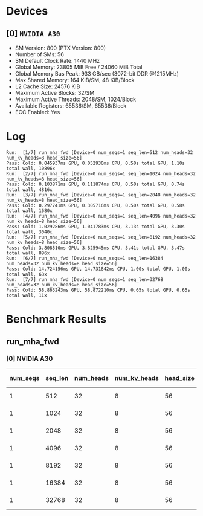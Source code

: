# Devices

## [0] `NVIDIA A30`
* SM Version: 800 (PTX Version: 800)
* Number of SMs: 56
* SM Default Clock Rate: 1440 MHz
* Global Memory: 23805 MiB Free / 24060 MiB Total
* Global Memory Bus Peak: 933 GB/sec (3072-bit DDR @1215MHz)
* Max Shared Memory: 164 KiB/SM, 48 KiB/Block
* L2 Cache Size: 24576 KiB
* Maximum Active Blocks: 32/SM
* Maximum Active Threads: 2048/SM, 1024/Block
* Available Registers: 65536/SM, 65536/Block
* ECC Enabled: Yes

# Log

```
Run:  [1/7] run_mha_fwd [Device=0 num_seqs=1 seq_len=512 num_heads=32 num_kv_heads=8 head_size=56]
Pass: Cold: 0.045937ms GPU, 0.052930ms CPU, 0.50s total GPU, 1.10s total wall, 10896x 
Run:  [2/7] run_mha_fwd [Device=0 num_seqs=1 seq_len=1024 num_heads=32 num_kv_heads=8 head_size=56]
Pass: Cold: 0.103871ms GPU, 0.111874ms CPU, 0.50s total GPU, 0.74s total wall, 4816x 
Run:  [3/7] run_mha_fwd [Device=0 num_seqs=1 seq_len=2048 num_heads=32 num_kv_heads=8 head_size=56]
Pass: Cold: 0.297741ms GPU, 0.305716ms CPU, 0.50s total GPU, 0.58s total wall, 1680x 
Run:  [4/7] run_mha_fwd [Device=0 num_seqs=1 seq_len=4096 num_heads=32 num_kv_heads=8 head_size=56]
Pass: Cold: 1.029286ms GPU, 1.041783ms CPU, 3.13s total GPU, 3.30s total wall, 3040x 
Run:  [5/7] run_mha_fwd [Device=0 num_seqs=1 seq_len=8192 num_heads=32 num_kv_heads=8 head_size=56]
Pass: Cold: 3.808510ms GPU, 3.825945ms CPU, 3.41s total GPU, 3.47s total wall, 896x 
Run:  [6/7] run_mha_fwd [Device=0 num_seqs=1 seq_len=16384 num_heads=32 num_kv_heads=8 head_size=56]
Pass: Cold: 14.724156ms GPU, 14.731842ms CPU, 1.00s total GPU, 1.00s total wall, 68x 
Run:  [7/7] run_mha_fwd [Device=0 num_seqs=1 seq_len=32768 num_heads=32 num_kv_heads=8 head_size=56]
Pass: Cold: 58.863243ms GPU, 58.872210ms CPU, 0.65s total GPU, 0.65s total wall, 11x 
```

# Benchmark Results

## run_mha_fwd

### [0] NVIDIA A30

| num_seqs | seq_len | num_heads | num_kv_heads | head_size | Memory Reads | Memory Writes | Memory Usage | Tokens | Samples |  CPU Time  | Noise  |  GPU Time  | Noise  |  Elem/s  | GlobalMem BW | BWUtil |
|----------|---------|-----------|--------------|-----------|--------------|---------------|--------------|--------|---------|------------|--------|------------|--------|----------|--------------|--------|
|        1 |     512 |        32 |            8 |        56 |    2.625 MiB |     1.750 MiB |        4.375 |    512 |  10896x |  52.930 us | 56.83% |  45.937 us | 54.41% |  11.146M |  99.865 GB/s | 10.70% |
|        1 |    1024 |        32 |            8 |        56 |    5.250 MiB |     3.500 MiB |         8.75 |   1024 |   4816x | 111.874 us | 43.84% | 103.871 us |  2.94% |   9.858M |  88.331 GB/s |  9.47% |
|        1 |    2048 |        32 |            8 |        56 |   10.500 MiB |     7.000 MiB |         17.5 |   2048 |   1680x | 305.716 us | 16.36% | 297.741 us |  1.81% |   6.878M |  61.631 GB/s |  6.60% |
|        1 |    4096 |        32 |            8 |        56 |   21.000 MiB |    14.000 MiB |           35 |   4096 |   3040x |   1.042 ms | 14.76% |   1.029 ms |  4.55% |   3.979M |  35.656 GB/s |  3.82% |
|        1 |    8192 |        32 |            8 |        56 |   42.000 MiB |    28.000 MiB |           70 |   8192 |    896x |   3.826 ms |  6.89% |   3.809 ms |  1.04% |   2.151M |  19.273 GB/s |  2.07% |
|        1 |   16384 |        32 |            8 |        56 |   84.000 MiB |    56.000 MiB |          140 |  16384 |     68x |  14.732 ms |  0.50% |  14.724 ms |  0.50% |   1.113M |   9.970 GB/s |  1.07% |
|        1 |   32768 |        32 |            8 |        56 |  168.000 MiB |   112.000 MiB |          280 |  32768 |     11x |  58.872 ms |  0.49% |  58.863 ms |  0.49% | 556.680K |   4.988 GB/s |  0.53% |
